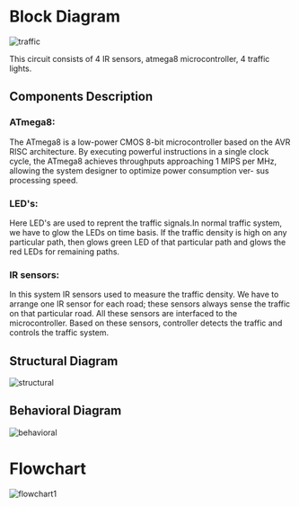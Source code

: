 # Block Diagram
![traffic](https://user-images.githubusercontent.com/47153476/157250405-5a8e681f-4ce1-4661-b8dd-31260e143837.PNG)


This circuit consists of 4 IR sensors, atmega8 microcontroller, 4 traffic lights.

## Components Description

### ATmega8:
The ATmega8 is a low-power CMOS 8-bit microcontroller based on the AVR RISC architecture. By executing powerful instructions in a single clock cycle, the ATmega8 achieves throughputs approaching 1 MIPS per MHz, allowing the system designer to optimize power consumption ver- sus processing speed.

### LED's:
Here LED's are used to reprent the traffic signals.In normal traffic system, we have to glow the LEDs on time basis. If the traffic density is high on any particular path, then glows green LED of that particular path and glows the red LEDs for remaining paths.


### IR sensors:
In this system IR sensors used to measure the traffic density. We have to arrange one IR sensor for each road; these sensors always sense the traffic on that particular road. All these sensors are interfaced to the microcontroller. Based on these sensors, controller detects the traffic and controls the traffic system.

## Structural Diagram
![structural](https://user-images.githubusercontent.com/47153476/157250426-b97a0bd1-647c-489d-a448-c44b6457ffca.PNG)

## Behavioral Diagram
![behavioral](https://user-images.githubusercontent.com/47153476/157250796-7b7d0aea-ca1c-476c-88bf-a20cce2307f3.PNG)

# Flowchart
![flowchart1](https://user-images.githubusercontent.com/47153476/157250811-38f52d40-90bd-4d28-8541-006d4052a1b5.PNG)
